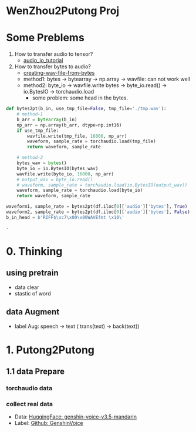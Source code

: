# WenZhou2Putong Proj

# Some Preblems
1. How to transfer audio to tensor?
    - [audio_io_tutorial](https://pytorch.org/audio/stable/tutorials/audio_io_tutorial.html)
2. How to transfer bytes to audio?
    - [creating-wav-file-from-bytes](https://stackoverflow.com/questions/52369925/creating-wav-file-from-bytes)
    - method1: bytes -> bytearray -> np.array -> wavfile: can not work well
    - method2: byte_io -> wavfile.write bytes -> byte_io.read() -> io.BytesIO -> torchaudio.load
        - some problem: some head in the bytes.
```python
def bytes2pt(b_in, use_tmp_file=False, tmp_file='./tmp.wav'):
    # method-1
    b_arr = bytearray(b_in)
    np_arr = np.array(b_arr, dtype=np.int16)
    if use_tmp_file:
        wavfile.write(tmp_file, 16000, np_arr)
        waveform, sample_rate = torchaudio.load(tmp_file)
        return waveform, sample_rate 

    # method-2
    bytes_wav = bytes()
    byte_io = io.BytesIO(bytes_wav)
    wavfile.write(byte_io, 16000, np_arr)
    # output_wav = byte_io.read()
    # waveform, sample_rate = torchaudio.load(io.BytesIO(output_wav))
    waveform, sample_rate = torchaudio.load(byte_io)
    return waveform, sample_rate 

waveform1, sample_rate = bytes2pt(df.iloc[0]['audio']['bytes'], True)
waveform2, sample_rate = bytes2pt(df.iloc[0]['audio']['bytes'], False)
b_in_head = b'RIFF$\xc7\x00\x00WAVEfmt \x10\'
```
    - 

# 0. Thinking
## using pretrain
- data clear
- stastic of word 

## data Augment
- label Aug: speech -> text ( trans(text) -> back(text))



# 1. Putong2Putong
## 1.1 data Prepare
### torchaudio data


### collect real data
- Data: [HuggingFace: genshin-voice-v3.5-mandarin](https://huggingface.co/datasets/hanamizuki-ai/genshin-voice-v3.5-mandarin/tree/main)
- Label: [Github: GenshinVoice](https://github.com/w4123/GenshinVoice.git)

